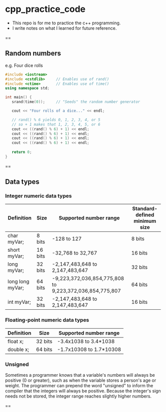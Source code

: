 # cpp_practice_code

- This repo is for me to practice the c++ programming.
- I write notes on what I learned for future reference.

==

## Random numbers

e.g. Four dice rolls
```cpp
#include <iostream>
#include <cstdlib>     // Enables use of rand()
#include <ctime>       // Enables use of time()
using namespace std;

int main() {
   srand(time(0));     // "Seeds" the random number generator

   cout << "Four rolls of a dice..." << endl;

   // rand() % 6 yields 0, 1, 2, 3, 4, or 5
   // so + 1 makes that 1, 2, 3, 4, 5, or 6
   cout << ((rand() % 6) + 1) << endl;
   cout << ((rand() % 6) + 1) << endl;
   cout << ((rand() % 6) + 1) << endl;
   cout << ((rand() % 6) + 1) << endl;
   
   return 0;
}
```

==

## Data types

### Integer numeric data types

| Definition | Size | Supported number range | Standard-defined minimum size |
|---|---|---|---|
|char myVar;     |8 bits |-128 to 127                     |8 bits|
|short myVar;    |16 bits|-32,768 to 32,767               |16 bits|
|long myVar;     |32 bits|-2,147,483,648 to 2,147,483,647 |32 bits|
|long long myVar;|64 bits|-9,223,372,036,854,775,808 to 9,223,372,036,854,775,807 |64 bits|
|int myVar;      |32 bits|-2,147,483,648 to 2,147,483,647 |16 bits|

### Floating-point numeric data types

|Definition | Size     |Supported number range |
|---|---|---|
|float x;   |  32 bits |-3.4x1038 to 3.4*1038  |
|double x;  |  64 bits |-1.7x10308 to 1.7*10308|

### Unsigned

Sometimes a programmer knows that a variable's numbers will always be positive (0 or greater), such as when the variable stores a person's age or weight. The programmer can prepend the word "unsigned" to inform the compiler that the integers will always be positive. Because the integer's sign needs not be stored, the integer range reaches slightly higher numbers.

==



